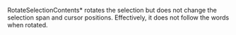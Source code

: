 RotateSelectionContents* rotates the selection but does not change the selection span and cursor positions. Effectively, it does not follow the words when rotated.


